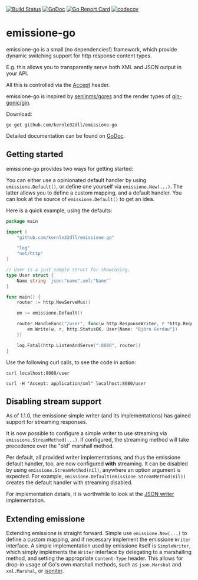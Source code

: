 [![Build Status](https://travis-ci.com/kernle32dll/emissione-go.svg?branch=master)](https://travis-ci.com/kernle32dll/emissione-go)
[![GoDoc](https://godoc.org/github.com/kernle32dll/emissione-go?status.svg)](http://godoc.org/github.com/kernle32dll/emissione-go)
[![Go Report Card](https://goreportcard.com/badge/github.com/kernle32dll/emissione-go)](https://goreportcard.com/report/github.com/kernle32dll/emissione-go)
[![codecov](https://codecov.io/gh/kernle32dll/emissione-go/branch/master/graph/badge.svg)](https://codecov.io/gh/kernle32dll/emissione-go)

# emissione-go

emissione-go is a small (no dependencies!) framework, which provide dynamic switching support for http response content types.

E.g. this allows you to transparently serve both XML and JSON output in your API.

All this is controlled via the [Accept](https://developer.mozilla.org/en-US/docs/Web/HTTP/Headers/Accept) header.

emissione-go is inspired by [senlinms/gores](https://github.com/senlinms/gores) and the render types of [gin-gonic/gin](https://github.com/gin-gonic/gin).

Download:

```
go get github.com/kernle32dll/emissione-go
```

Detailed documentation can be found on [GoDoc](https://godoc.org/github.com/kernle32dll/emissione-go).

## Getting started

emissione-go provides two ways for getting started:

You can either use a opinionated default handler by using `emissione.Default()`, or define one yourself via `emissione.New(...)`.
The latter allows you to define a custom mapping, and a default handler. You can look at the source of `emissione.Default()` to get an idea.

Here is a quick example, using the defaults:

```go
package main

import (
	"github.com/kernle32dll/emissione-go"

	"log"
	"net/http"
)

// User is a just sample struct for showcasing.
type User struct {
	Name string `json:"name",xml:"Name"`
}

func main() {
	router := http.NewServeMux()

	em := emissione.Default()

	router.HandleFunc("/user", func(w http.ResponseWriter, r *http.Request) {
		em.Write(w, r, http.StatusOK, User{Name: "Björn Gerdau"})
	})

	log.Fatal(http.ListenAndServe(":8080", router))
}
```
Use the following curl calls, to see the code in action:

`curl localhost:8080/user`

`curl -H "Accept: application/xml" localhost:8080/user`

## Disabling stream support

As of 1.1.0, the emissione simple writer (and its implementations) has gained support for streaming responses.

It is now possible to configure a simple writer to use streaming via `emissione.StreamMethod(...)`.
If configured, the streaming method will take precedence over the "old" marshall method.

Per default, all provided writer implementations, and thus the emissione default handler, too, are now configured
**with** streaming. It can be disabled by using `emissione.StreamMethod(nil)`, anywhere an option argument is
expected. For example, `emissione.Default(emissione.StreamMethod(nil))` creates the default handler with
streaming disabled.

For implementation details, it is worthwhile to look at the [JSON writer](./writer_json.go) implementation.

## Extending emissione

Extending emissione is straight forward. Simple use `emissione.New(...)` to define a custom mapping, and if necessary implement
the emissione `Writer` interface. A simple implementation used by emissione itself is `SimpleWriter`, which simply implements
the `Writer` interface by delegating to a marshalling method, and setting the appropriate `Content-Type` header. This allows
for drop-in usage of Go's own marshall methods, such as `json.Marshal` and `xml.Marshal`, or [jsoniter](https://github.com/json-iterator/go).
